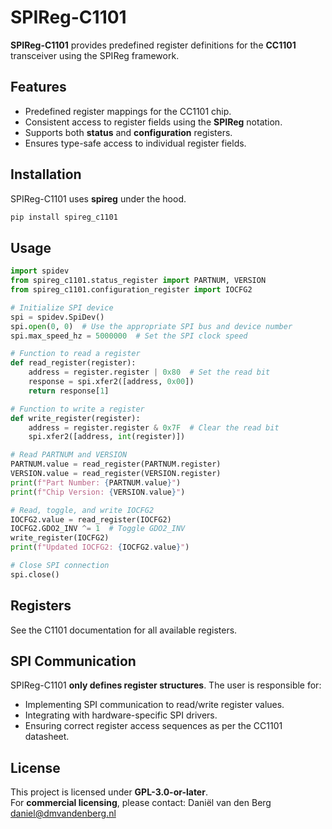 # SPIReg-C1101

**SPIReg-C1101** provides predefined register definitions for the **CC1101** transceiver using the SPIReg framework.

## Features

- Predefined register mappings for the CC1101 chip.
- Consistent access to register fields using the **SPIReg** notation.
- Supports both **status** and **configuration** registers.
- Ensures type-safe access to individual register fields.

## Installation

SPIReg-C1101 uses **spireg** under the hood.

```sh
pip install spireg_c1101
```

## Usage

```python
import spidev
from spireg_c1101.status_register import PARTNUM, VERSION
from spireg_c1101.configuration_register import IOCFG2

# Initialize SPI device
spi = spidev.SpiDev()
spi.open(0, 0)  # Use the appropriate SPI bus and device number
spi.max_speed_hz = 5000000  # Set the SPI clock speed

# Function to read a register
def read_register(register):
    address = register.register | 0x80  # Set the read bit
    response = spi.xfer2([address, 0x00])
    return response[1]

# Function to write a register
def write_register(register):
    address = register.register & 0x7F  # Clear the read bit
    spi.xfer2([address, int(register)])

# Read PARTNUM and VERSION
PARTNUM.value = read_register(PARTNUM.register)
VERSION.value = read_register(VERSION.register)
print(f"Part Number: {PARTNUM.value}")
print(f"Chip Version: {VERSION.value}")

# Read, toggle, and write IOCFG2
IOCFG2.value = read_register(IOCFG2)
IOCFG2.GDO2_INV ^= 1  # Toggle GDO2_INV
write_register(IOCFG2)
print(f"Updated IOCFG2: {IOCFG2.value}")

# Close SPI connection
spi.close()
```

## Registers

See the C1101 documentation for all available registers.

## SPI Communication

SPIReg-C1101 **only defines register structures**. The user is responsible for:

- Implementing SPI communication to read/write register values.
- Integrating with hardware-specific SPI drivers.
- Ensuring correct register access sequences as per the CC1101 datasheet.

## License
This project is licensed under **GPL-3.0-or-later**.  
For **commercial licensing**, please contact:
Daniël van den Berg
daniel@dmvandenberg.nl
